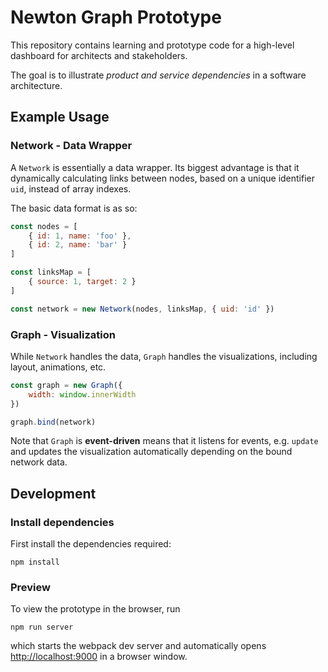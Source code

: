 # Newton Graph Prototype 

This repository contains learning and prototype code for a high-level dashboard for architects and stakeholders.

The goal is to illustrate *product and service dependencies* in a software architecture.

## Example Usage

### Network - Data Wrapper

A `Network` is essentially a data wrapper. Its biggest advantage is that it dynamically calculating links between nodes, based on a unique identifier `uid`, instead of array indexes.

The basic data format is as so:

```javascript
const nodes = [
	{ id: 1, name: 'foo' },
	{ id: 2, name: 'bar' }
]

const linksMap = [
	{ source: 1, target: 2 }
]

const network = new Network(nodes, linksMap, { uid: 'id' })
```

### Graph - Visualization

While `Network` handles the data, `Graph` handles the visualizations, including layout, animations, etc.


```javascript
const graph = new Graph({ 
	width: window.innerWidth 
})

graph.bind(network)
```

Note that `Graph` is **event-driven** means that it listens for events, e.g. `update` and updates the visualization automatically depending on the bound network data.

## Development

### Install dependencies

First install the dependencies required:

```
npm install
```

### Preview

To view the prototype in the browser, run

```
npm run server
```

which starts the webpack dev server and automatically opens [http://localhost:9000](http://localhost:9000) in a browser window.
